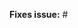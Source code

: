 <!--
Thank you for submitting a pull request!

Here's a checklist you might find useful.
[ ] There is an associated issue that is labelled
  'Bug' or 'Accepting PRs' or is in the Community milestone
[ ] Code is up-to-date with the `master` branch
[ ] You've successfully run `gulp test` locally
[ ] There are new or updated unit tests validating the change

Refer to CONTRIBUTING.MD for more details.
  https://github.com/coveo/eslint-config-coveo/CONTRIBUTING.md
-->

**Fixes issue:** #
